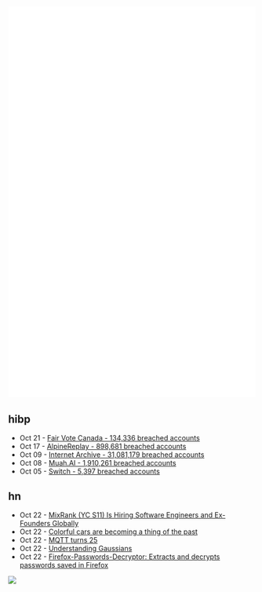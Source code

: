 ![Metrics](https://raw.githubusercontent.com/phixion/phixion/master/metrics.svg)

## hibp

<!--
for https://github.com/phixion/phixion/blob/main/.github/workflows/feeds.yml
-->
<!--START_SECTION:haveibeenpwnd-->
- Oct 21 - [Fair Vote Canada - 134,336 breached accounts](https://haveibeenpwned.com/PwnedWebsites#FairVoteCanada)
- Oct 17 - [AlpineReplay - 898,681 breached accounts](https://haveibeenpwned.com/PwnedWebsites#AlpineReplay)
- Oct 09 - [Internet Archive - 31,081,179 breached accounts](https://haveibeenpwned.com/PwnedWebsites#InternetArchive)
- Oct 08 - [Muah.AI - 1,910,261 breached accounts](https://haveibeenpwned.com/PwnedWebsites#Muah)
- Oct 05 - [Switch - 5,397 breached accounts](https://haveibeenpwned.com/PwnedWebsites#Switch)
<!--END_SECTION:haveibeenpwnd-->

## hn

<!--
for https://github.com/phixion/phixion/blob/main/.github/workflows/feeds.yml
-->
<!--START_SECTION:hn-->
- Oct 22 - [MixRank (YC S11) Is Hiring Software Engineers and Ex-Founders Globally](https://news.ycombinator.com/item?id=41913403)
- Oct 22 - [Colorful cars are becoming a thing of the past](https://www.businessinsider.com/why-car-colors-boring-black-white-gray-cost-cutting-2024-10)
- Oct 22 - [MQTT turns 25](https://andypiper.co.uk/2024/10/22/mqtt-turns-25-heres-how-it-has-endured/)
- Oct 22 - [Understanding Gaussians](https://gestalt.ink/gaussians)
- Oct 22 - [Firefox-Passwords-Decryptor: Extracts and decrypts passwords saved in Firefox](https://github.com/Sohimaster/Firefox-Passwords-Decryptor)
<!--END_SECTION:hn-->

<!--
for https://yhype.me
-->
![](https://hit.yhype.me/github/profile?user_id=13013670)
